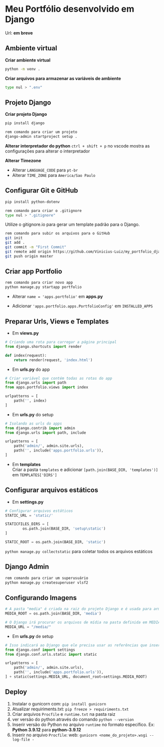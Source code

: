 # Meu Portfólio desenvolvido em Django

Url: **em breve**

## Ambiente virtual

**Criar ambiente virtual**
```bash
python -m venv .
```

**Criar arquivos para armazenar as variáveis de ambiente**
```bash
type nul > ".env"
```

## Projeto Django
**Criar projeto Django**
```bash
pip install django
```

```bash
rem comando para criar um projeto
django-admin startproject setup .
```

**Alterar interpretador do python**
`ctrl + shift + p` no vscode mostra as configurações para alterar o interpretador

**Alterar Timezone**
- Alterar `LANGUAGE_CODE` para `pt-br`
- Alterar `TIME_ZONE` para `America/Sao Paulo`

## Configurar Git e GitHub
```bash
pip install python-dotenv
```

```bash
rem comando para criar o .gitignore
type nul > ".gitignore"
```

Utilize o gitignore.io para gerar um template padrão para o Django.

```bash
rem comando para subir os arquivos para o GitHub
git init
git add .
git commit -m "First Commit"
git remote add origin https://github.com/Vinicius-Luiz/my_portfolio_django
git push origin master
```

## Criar app Portfolio

```bash
rem comando para criar novo app
python manage.py startapp portfolio
```

- Alterar `name = 'apps.portfolio'` em **apps.py**<br>

- Adicionar `'apps.portfolio.apps.PortfolioConfig'` em `INSTALLED_APPS`<br>

## Preparar Urls, Views e Templates

- Em **views.py**
```python
# Criando uma rota para carregar a página principal
from django.shortcuts import render

def index(request):
    return render(request, 'index.html')
```

- Em **urls.py** do app
```python
# Criar variável que contém todas as rotas do app
from django.urls import path
from apps.portfolio.views import index

urlpatterns = [
    path('', index)
]
```

- Em **urls.py** do setup
```python
# Isolando as urls do apps
from django.contrib import admin
from django.urls import path, include

urlpatterns = [
    path('admin/', admin.site.urls),
    path('', include('apps.portfolio.urls')),
]
```

- Em **templates**<br>
Criar a pasta `templates` e adicionar `[path.join(BASE_DIR, 'templates')] `em `TEMPLATES['DIRS']`

## Configurar arquivos estáticos

- Em **settings.py**
```python
# Configurar arquivos estáticos
STATIC_URL = 'static/'

STATICFILES_DIRS = [
        os.path.join(BASE_DIR, 'setup\static')
]

STATIC_ROOT = os.path.join(BASE_DIR, 'static')
```

`python manage.py collectstatic` para coletar todos os arquivos estáticos

## Django Admin

```bash
rem comando para criar um superusuário
python manage.py createsuperuser vlsf2
```

## Configurando Imagens
```python
# A pasta "media" é criada na raiz do projeto Django e é usada para armazenar os arquivos de mídia enviados pelos usuários.
MEDIA_ROOT = os.path.join(BASE_DIR, 'media')

# O Django irá procurar os arquivos de mídia na pasta definida em MEDIA_ROOT usando a URL http://example.com/media/.
MEDIA_URL = "/media/"
```

- Em **urls.py** de setup
```python
# Isso indicará ao Django que ele precisa usar as referências que inserimos em settings.py
from django.conf import settings
from django.conf.urls.static import static

urlpatterns = [
    path('admin/', admin.site.urls),
    path('', include('apps.portfolio.urls')),
] + static(settings.MEDIA_URL, document_root=settings.MEDIA_ROOT)
```

## Deploy
1. Instalar o gunicorn com: `pip install gunicorn`
2. Atualizar requiriments.txt: `pip freeze > requiriments.txt`
3. Criar arquivos `Procfile` e `runtime.txt` na pasta raiz
4. ver versão do python através do comando `python --version`
5. Inserir versão do Python no arquivo `runtime` no formato específico. Ex: **Python 3.9.12** para **python-3.9.12**
6. Inserir no arquivo `Procfile`: web: `gunicorn <nome_do_projeto>.wsgi --log-file -`